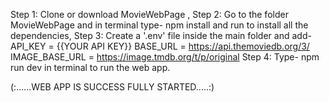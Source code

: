 Step 1: Clone or download MovieWebPage ,
Step 2: Go to the folder MovieWebPage and in terminal type- npm install and run to install all the dependencies,
Step 3: Create a '.env' file inside the main folder and add-
    API_KEY = {{YOUR API KEY}}
    BASE_URL = https://api.themoviedb.org/3/
    IMAGE_BASE_URL = https://image.tmdb.org/t/p/original
Step 4: Type- npm run dev in terminal to run the web app.

(:......WEB APP IS SUCCESS FULLY STARTED.....:)
